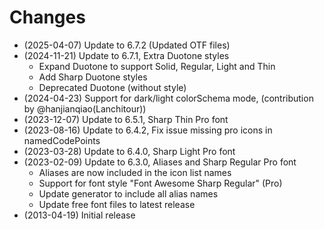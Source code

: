 # Changes

- (2025-04-07) Update to 6.7.2 (Updated OTF files)
- (2024-11-21) Update to 6.7.1, Extra Duotone styles
  - Expand Duotone to support Solid, Regular, Light and Thin
  - Add Sharp Duotone styles
  - Deprecated Duotone (without style)
- (2024-04-23) Support for dark/light colorSchema mode, (contribution by @hanjianqiao(Lanchitour))
- (2023-12-07) Update to 6.5.1, Sharp Thin Pro font
- (2023-08-16) Update to 6.4.2, Fix issue missing pro icons in namedCodePoints
- (2023-03-28) Update to 6.4.0, Sharp Light Pro font
- (2023-02-09) Update to 6.3.0, Aliases and Sharp Regular Pro font
  - Aliases are now included in the icon list names
  - Support for font style "Font Awesome Sharp Regular" (Pro)
  - Update generator to include all alias names
  - Update free font files to latest release
- (2013-04-19) Initial release
